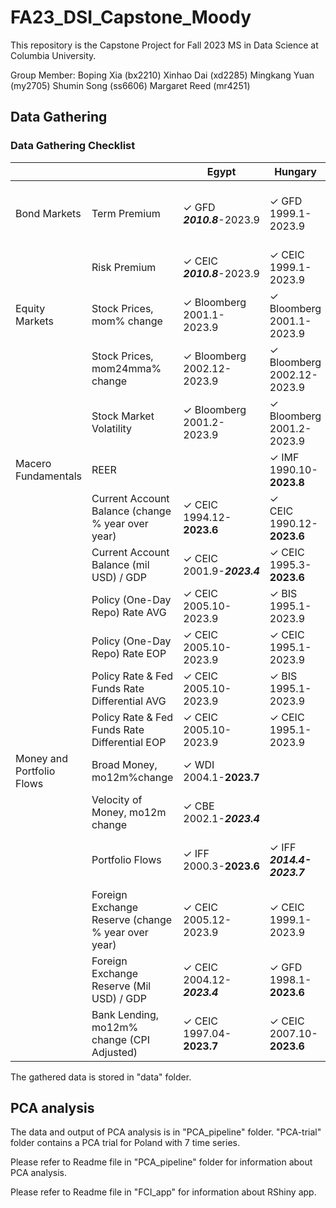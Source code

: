 # FA23_DSI_Capstone_Moody

This repository is the Capstone Project for Fall 2023 MS in Data Science at Columbia University.

Group Member:
Boping Xia (bx2210)
Xinhao Dai (xd2285)
Mingkang Yuan (my2705)
Shumin Song (ss6606)
Margaret Reed (mr4251)

## Data Gathering

### Data Gathering Checklist

|                           |                                                    | Egypt                           | Hungary                        | Nigeria                                    | Poland                         | Romania                       |
| ------------------------- | -------------------------------------------------- | ------------------------------- | ------------------------------ | ------------------------------------------ | ------------------------------ | ----------------------------- |
| Bond Markets              | Term Premium                                       | ✓ GFD</br>**_2010.8_**-2023.9   | ✓ GFD</br>1999.1-2023.9        | ✓ Investing</br>Use 2 Yr</br>2008.2-2023.9 | ✓ GFD</br>2003.12-2023.9       | ✓ GFD</br>2008.1-2023.9       |
|                           | Risk Premium                                       | ✓ CEIC</br>**_2010.8_**-2023.9  | ✓ CEIC</br>1999.1-2023.9       | ✓ CEIC</br>2008.3-2023.9                   | ✓ CEIC</br>1999.5-2023.9       | ✓ CEIC</br>2001.12-2023.9     |
| Equity Markets            | Stock Prices, mom% change                          | ✓ Bloomberg</br>2001.1-2023.9   | ✓ Bloomberg</br>2001.1-2023.9  | ✓ Bloomberg</br>2001.2-2023.9              | ✓ Bloomberg</br>2001.1-2023.9  | ✓ Bloomberg</br>2003.2-2023.9 |
|                           | Stock Prices, mom24mma% change                     | ✓ Bloomberg</br>2002.12-2023.9  | ✓ Bloomberg</br>2002.12-2023.9 | ✓ Bloomberg</br>2003.1-2023.9              | ✓ Bloomberg</br>2002.12-2023.9 | ✓ Bloomberg</br>2005.1-2023.9 |
|                           | Stock Market Volatility                            | ✓ Bloomberg</br>2001.2-2023.9   | ✓ Bloomberg</br>2001.2-2023.9  | ✓ Bloomberg</br>2001.2-2023.9              | ✓ Bloomberg</br>2001.2-2023.9  | ✓ Bloomberg</br>2003.3-2023.9 |
| Macero Fundamentals       | REER                                               |                                 | ✓ IMF</br>1990.10-**2023.8**   | ✓ IMF</br>1979.12-**2023.8**               | ✓ IMF</br>1990.10-**2023.8**   | ✓ IMF</br>1990.10-**2023.8**  |
|                           | Current Account Balance (change % year over year)  | ✓ CEIC</br>1994.12-**2023.6**   | ✓</br>CEIC 1990.12-**2023.6**  | ✓ CEIC</br>2009.3-**_2022.12_**            | ✓ CEIC</br>2001.3-2023.6       | ✓ CEIC</br>2003.9-_2023.6_    |
|                           | Current Account Balance (mil USD) / GDP            | ✓ CEIC</br>2001.9-**_2023.4_**  | ✓ CEIC</br> 1995.3-**2023.6**  | ✓ CEIC </br>2010.3-**_2022.12_**           | ✓ CEIC </br>2022.3-2023.6      | ✓ CEIC </br>2003.9-**2023.6** |
|                           | Policy (One-Day Repo) Rate AVG                     | ✓ CEIC</br>2005.10-2023.9       | ✓ BIS</br>1995.1-2023.9        | ✓ CEIC</br>2006.12-2023.9                  | ✓ BIS</br>1995.1-2023.9        | ✓ BIS</br>2003.1-2023.9       |
|                           | Policy (One-Day Repo) Rate EOP                     | ✓ CEIC</br>2005.10-2023.9       | ✓ CEIC</br>1995.1-2023.9       | ✓ CEIC</br>2006.12-2023.9                  | ✓ BIS</br>1995.1-2023.9        | ✓ CEIC</br>2003.1-2023.9      |
|                           | Policy Rate & Fed Funds Rate Differential AVG      | ✓ CEIC</br>2005.10-2023.9       | ✓ BIS</br>1995.1-2023.9        | ✓ CEIC</br>2006.12-2023.9                  | ✓ BIS</br>1995.1-2023.9        | ✓ BIS</br>2003.1-2023.9       |
|                           | Policy Rate & Fed Funds Rate Differential EOP      | ✓ CEIC</br>2005.10-2023.9       | ✓ CEIC</br>1995.1-2023.9       | ✓ CEIC</br>2006.12-2023.9                  | ✓ CEIC</br>1995.1-2023.9       | ✓ CEIC</br>2003.1-2023.9      |
| Money and Portfolio Flows | Broad Money, mo12m%change                          | ✓ WDI</br>2004.1-**2023.7**     |                                | ✓ WDI</br>2001.12-**_2023.4_**             | ✓ IMF</br>2004.3-**2023.7**    | ✓ IMF</br>2001.12-**2023.8**  |
|                           | Velocity of Money, mo12m change                    | ✓ CBE</br>2002.1-**_2023.4_**   |                                | ✓ </br>2010.3-**_2023.4_**                 | ✓ </br>2004.3-**2023.6**       | ✓ </br>2001.12-**2023.6**     |
|                           | Portfolio Flows                                    | ✓ IFF</br>2000.3-**2023.6**     | ✓ IFF</br>**_2014.4-2023.7_**  | ✓ IFF</br>2005.3-2024.12                   | ✓</br>IFF 2000.1-**2023.7**    | ✓</br>IFF 2005.1-**2023.7**   |
|                           | Foreign Exchange Reserve (change % year over year) | ✓ CEIC</br>2005.12-2023.9       | ✓ CEIC</br>1999.1-2023.9       | ✓ CEIC</br>1961.1-**2023.6**               | ✓ CEIC</br>1999.1-2023.9       | ✓ CEIC</br>2006.4-2023.9      |
|                           | Foreign Exchange Reserve (Mil USD) / GDP           | ✓ CEIC</br>2004.12-**_2023.4_** | ✓ GFD</br>1998.1-**2023.6**    | ✓ GFD</br>2010.3-**2023.6**                | ✓ GFD</br>2002.3-**2023.6**    | ✓ GFD</br>2005.4-**2023.6**   |
|                           | Bank Lending, mo12m% change (CPI Adjusted)         | ✓ CEIC</br>1997.04-**2023.7**   | ✓ CEIC</br>2007.10-**2023.6**  |                                            | ✓ CEIC</br>1997.12-2023.9      | ✓ CEIC</br>2008.01-2023.9     |

The gathered data is stored in "data" folder.

## PCA analysis

The data and output of PCA analysis is in "PCA_pipeline" folder. "PCA-trial" folder contains a PCA trial for Poland with 7 time series.

Please refer to Readme file in "PCA_pipeline" folder for information about PCA analysis.

Please refer to Readme file in "FCI_app" for information about RShiny app.
